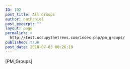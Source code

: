 ```yaml
---
ID: 102
post_title: All Groups
author: nathaniel
post_excerpt: ""
layout: page
permalink: >
  http://test.occupythetrees.com/index.php/pm_groups/
published: true
post_date: 2018-07-03 00:26:19
---
```

[PM_Groups]